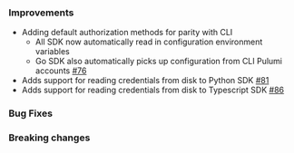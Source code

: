 ### Improvements

- Adding default authorization methods for parity with CLI
  - All SDK now automatically read in configuration environment variables
  - Go SDK also automatically picks up configuration from CLI Pulumi accounts
  [#76](https://github.com/pulumi/esc-sdk/pull/76)
- Adds support for reading credentials from disk to Python SDK
  [#81](https://github.com/pulumi/esc-sdk/pull/81)
- Adds support for reading credentials from disk to Typescript SDK
  [#86](https://github.com/pulumi/esc-sdk/pull/86)

### Bug Fixes

### Breaking changes

